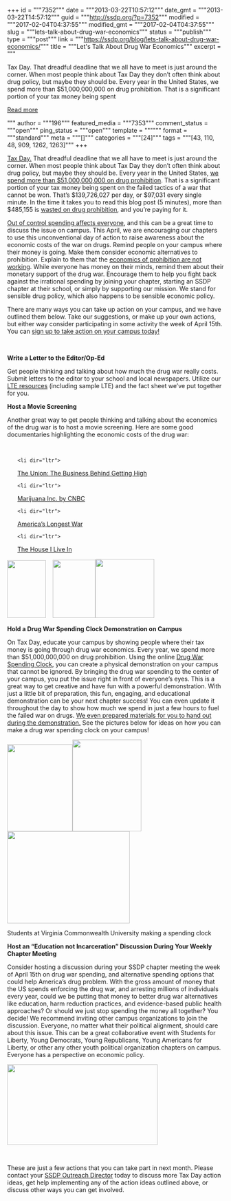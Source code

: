 +++
id = """7352"""
date = """2013-03-22T10:57:12"""
date_gmt = """2013-03-22T14:57:12"""
guid = """http://ssdp.org/?p=7352"""
modified = """2017-02-04T04:37:55"""
modified_gmt = """2017-02-04T04:37:55"""
slug = """lets-talk-about-drug-war-economics"""
status = """publish"""
type = """post"""
link = """https://ssdp.org/blog/lets-talk-about-drug-war-economics/"""
title = """Let&#039;s Talk About Drug War Economics"""
excerpt = """<p>Tax Day. That dreadful deadline that we all have to meet is just around the corner. When most people think about Tax Day they don’t often think about drug policy, but maybe they should be. Every year in the United States, we spend more than $51,000,000,000 on drug prohibition. That is a significant portion of your tax money being spent</p>
<div class="h10"></div>
<p><a class="more-link2 flat" href="https://ssdp.org/blog/lets-talk-about-drug-war-economics/">Read more</a></p>
"""
author = """196"""
featured_media = """7353"""
comment_status = """open"""
ping_status = """open"""
template = """"""
format = """standard"""
meta = """[]"""
categories = """[24]"""
tags = """[43, 110, 48, 909, 1262, 1263]"""
+++
<p dir="ltr"><a href="http://en.wikipedia.org/wiki/Tax_Day" target="_blank">Tax Day.</a> That dreadful deadline that we all have to meet is just around the corner. When most people think about Tax Day they don’t often think about drug policy, but maybe they should be. Every year in the United States, <a href="http://ssdp.org/resources/cost-of-drug-prohibition/" target="_blank">we spend more than $51,000,000,000 on drug prohibition</a>. That is a significant portion of your tax money being spent on the failed tactics of a war that cannot be won. That’s $139,726,027 per day, or $97,031 every single minute. In the time it takes you to read this blog post (5 minutes), more than $485,155 is <a href="http://www.forbes.com/sites/artcarden/2012/04/19/lets-be-blunt-its-time-to-end-the-drug-war/" target="_blank">wasted on drug prohibition</a>, and you’re paying for it.</p>

<p dir="ltr"><a href="http://www.cnn.com/2012/12/06/opinion/branson-end-war-on-drugs" target="_blank">Out of control spending affects everyone</a>, and this can be a great time to discuss the issue on campus. This April, we are encouraging our chapters to use this unconventional day of action to raise awareness about the economic costs of the war on drugs. Remind people on your campus where their money is going. Make them consider economic alternatives to prohibition. Explain to them that the <a href="http://www.youtube.com/watch?v=kSXKHLkK4jI">economics of prohibition are not working</a>. While everyone has money on their minds, remind them about their monetary support of the drug war. Encourage them to help you fight back against the irrational spending by joining your chapter, starting an SSDP chapter at their school, or simply by supporting our mission. We stand for sensible drug policy, which also happens to be sensible economic policy.</p>

<p dir="ltr">There are many ways you can take up action on your campus, and we have outlined them below. Take our suggestions, or make up your own actions, but either way consider participating in some activity the week of April 15th. You can <a href="https://docs.google.com/a/ssdp.org/forms/d/1vt_4zHqwTxjdACepQnqcSL4ujFfM6e4pMjGKK775rZM/viewform" target="_blank">sign up to take action on your campus today! </a></p>

&nbsp;

<p dir="ltr"><strong>Write a Letter to the Editor/Op-Ed</strong></p>

<p dir="ltr">Get people thinking and talking about how much the drug war really costs. Submit letters to the editor to your school and local newspapers. Utilize our <a href="http://ssdp.org/resources/lte-tips/" target="_blank">LTE resources</a> (including sample LTE) and the fact sheet we’ve put together for you.</p>

<p dir="ltr"><strong>Host a Movie Screening</strong></p>

<p dir="ltr">Another great way to get people thinking and talking about the economics of the drug war is to host a movie screening. Here are some good documentaries highlighting the economic costs of the drug war:</p>

&nbsp;

<ul>

	<li dir="ltr">

<p dir="ltr"><a href="http://theunionmovie.com/">The Union: The Business Behind Getting High</a></p>

</li>

	<li dir="ltr">

<p dir="ltr"><a href="http://www.cnbc.com/id/28281668">Marijuana Inc. by CNBC</a></p>

</li>

	<li dir="ltr">

<p dir="ltr"><a href="http://reason.com/reasontv/2013/03/19/americas-longest-war-the-trailer">America’s Longest War</a></p>

</li>

	<li dir="ltr">

<p dir="ltr"><a href="http://www.thehouseilivein.org/">The House I Live In</a></p>

</li>

</ul>

<p dir="ltr"><img alt="" src="https://lh3.googleusercontent.com/nZbREBCiEqWwNQwRQYXdddvA1JMm3L0bhfleeW6pAm-8raNoJjNHdtVn8oFB0_Jm3ElkPv9p10JojEdEaujgVQxLnj0-3LqYQ83BghNbz6OqEdHyXyP0opuI" width="90px;" height="134px;" />    <img alt="" src="https://lh5.googleusercontent.com/0Iev65qvoaqr0LJV117YbGUJQzUMaiy1ZzaTSqyYJUqQsvXdsfK5qo6aGciNutf_Zx6H66IZybUnpWGhWKZDTXqWAQzaHCLoE4j6RXchLazlhLOns1LKAyJ-" width="99px;" height="135px;" /><img alt="" src="https://lh6.googleusercontent.com/ZSc-mvptuPPfi_ewR02JsXFU6SQQnqV1FxxzTIwXWnX2ZRq25W9-RKG4F6swx_M-LRVUkvhHPvybq0siqA9oVg4X36UOACcAaXG0u00W9WtnhmJo7dRGeR3B" width="137px;" height="137px;" /></p>

<p dir="ltr"><strong>Hold a Drug War Spending Clock Demonstration on Campus</strong></p>

<p dir="ltr">On Tax Day, educate your campus by showing people where their tax money is going through drug war economics. Every year, we spend more than $51,000,000,000 on drug prohibition. Using the online <a href="http://www.drugsense.org/cms/wodclock">Drug War Spending Clock</a>, you can create a physical demonstration on your campus that cannot be ignored. By bringing the drug war spending to the center of your campus, you put the issue right in front of everyone’s eyes. This is a great way to get creative and have fun with a powerful demonstration. With just a little bit of preparation, this fun, engaging, and educational demonstration can be your next chapter success! You can even update it throughout the day to show how much we spend in just a few hours to fuel the failed war on drugs. <a href="http://ssdp.org/resources/cost-of-drug-prohibition/">We even prepared materials for you to hand out during the demonstration.</a> See the pictures below for ideas on how you can make a drug war spending clock on your campus!</p>

<img alt="" src="https://lh5.googleusercontent.com/5uHRHZcZLFDzq3v8bsNY-27xBwxAIQZVO7MMOgQIbbT2IenJqBEJdOVWjEhOCErHuZ1MXn_FUu0Trv2p63TTZj7HILUs325v7gM6WGgdig7uASuoCmy9tQJV" width="152px;" height="202px;" /><img alt="" src="https://lh3.googleusercontent.com/NoetFwGEdExP7jVvIa9FS5A2pSSYI6M64xlmzL54U3Lh68G0h45gSAs-gkPAh2UBEC00bkqnxw5LJTGbDGiT-QTnn1lTvvAJtumwqAVVt00H349HZqrKcBnf" width="160px;" height="213px;" /><img alt="" src="https://lh5.googleusercontent.com/9aLR9Dj6FXeeLKXYSeub03JU8bQA-or2Z3Il8QGWfbHtMyo8tEPrY6Z-YORF_mnIeOLmLz-FtpQWTEurKpEIjibh_049WQh7GhriInIo-gxwUmUj6q88p7ax" width="285px;" height="214px;" />

Students at Virginia Commonwealth University making a spending clock

<p dir="ltr"><strong>Host an “Education not Incarceration” Discussion During Your Weekly Chapter Meeting</strong></p>

<p dir="ltr">Consider hosting a discussion during your SSDP chapter meeting the week of April 15th on drug war spending, and alternative spending options that could help America’s drug problem. With the gross amount of money that the US spends enforcing the drug war, and arresting millions of individuals every year, could we be putting that money to better drug war alternatives like education, harm reduction practices, and evidence-based public health approaches? Or should we just stop spending the money all together? You decide! We recommend inviting other campus organizations to join the discussion. Everyone, no matter what their political alignment, should care about this issue. This can be a great collaborative event with Students for Liberty, Young Democrats, Young Republicans, Young Americans for Liberty, or other any other youth political organization chapters on campus. Everyone has a perspective on economic policy.</p>

<p dir="ltr"><img class="aligncenter" alt="" src="https://lh5.googleusercontent.com/U0IALeEyuW3tO3QG46mhaXaCYS2uJXOKeUt--Ak6Cl_xrxe004QKhMsWtVcA_DxCMODUPH9jsSqYyKphekhKxX7F9RaXH2hGjD4tq2db0AFLAigTLqBGs4K9" width="350px;" height="187px;" /></p>

&nbsp;

<p dir="ltr">These are just a few actions that you can take part in next month. Please contact your <a href="http://ssdp.org/about/staff/">SSDP Outreach Director</a> today to discuss more Tax Day action ideas, get help implementing any of the action ideas outlined above, or discuss other ways you can get involved.</p>
